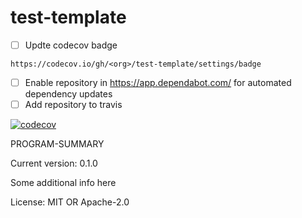 # test-template

- [ ] Updte codecov badge
```
https://codecov.io/gh/<org>/test-template/settings/badge
```
- [ ] Enable repository in https://app.dependabot.com/ for automated dependency updates
- [ ] Add repository to travis

[![codecov](https://codecov.io/gh/jcvenegas/test-template/branch/master/graph/badge.svg)](https://codecov.io/gh/jcvenegas/test-template)

PROGRAM-SUMMARY

Current version: 0.1.0

Some additional info here

License: MIT OR Apache-2.0
